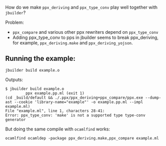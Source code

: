 How do we make `ppx_deriving` and `ppx_type_conv` play well together with
`jbuilder`?

Problem:

 - `ppx_compare` and various other ppx rewriters depend on `ppx_type_conv`
 - Adding ppx_type_conv to pps in jbuilder seems to break ppx_deriving,
   for example, `ppx_deriving.make` and `ppx_deriving_yojson`.

## Running the example:

```
jbuilder build example.o
```

Outputs:

```
$ jbuilder build example.o
         ppx example.pp.ml (exit 1)
(cd _build/default && ./.ppx/ppx_deriving+ppx_compare/ppx.exe --dump-ast --cookie 'library-name="example"' -o example.pp.ml --impl example.ml)
File "example.ml", line 1, characters 28-41:
Error: ppx_type_conv: 'make' is not a supported type type-conv generator
```

But doing the same compile with `ocamlfind` works:

```
ocamlfind ocamldep -package ppx_deriving.make,ppx_compare example.ml
```
